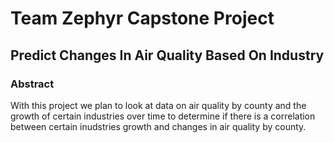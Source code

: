 # Team Zephyr Capstone Project

## Predict Changes In Air Quality Based On Industry

### Abstract
With this project we plan to look at data on air quality by county and the growth of certain industries over time to determine if there is a correlation between certain inudstries growth and changes in air quality by county.
